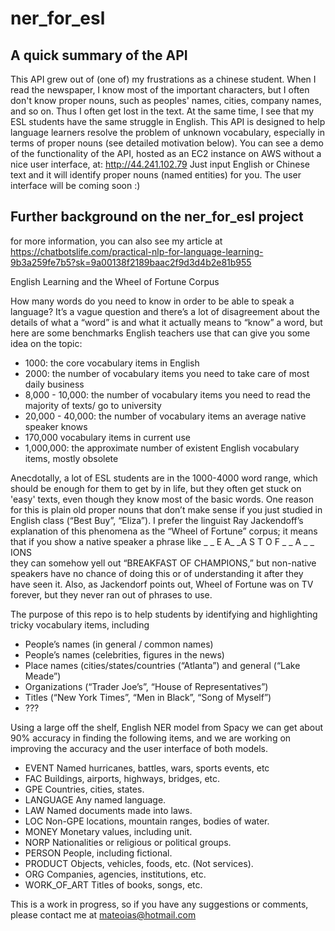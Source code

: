 # ner_for_esl
## A quick summary of the API
This API grew out of (one of) my frustrations as a chinese student. When I read the newspaper, I know most of the important characters, but I often don't know proper nouns, such as peoples' names, cities, company names, and so on. Thus I often get lost in the text. At the same time, I see that my ESL students have the same struggle in English. This API is designed to help language learners resolve the problem of unknown vocabulary, especially in terms of proper nouns (see detailed motivation below).
You can see a demo of the functionality of the API, hosted as an EC2 instance on AWS without a nice user interface, at:
http://44.241.102.79
Just input English or Chinese text and it will identify proper nouns (named entities) for you. The user interface will be coming soon :)

## Further background on the ner_for_esl project
for more information, you can also see my article at https://chatbotslife.com/practical-nlp-for-language-learning-9b3a259fe7b5?sk=9a00138f2189baac2f9d3d4b2e81b955

English Learning and the Wheel of Fortune Corpus

How many words do you need to know in order to be able to speak a language? It’s a vague question and there’s a lot of disagreement about the details of what a “word” is and what it actually means to “know” a word, but here are some benchmarks English teachers use that can give you some idea on the topic:
* 1000: the core vocabulary items in English
* 2000: the number of vocabulary items you need to take care of most daily business
* 8,000 - 10,000: the number of vocabulary items you need to read the majority of texts/ go to university
* 20,000 - 40,000: the number of vocabulary items an average native speaker knows
* 170,000 vocabulary items in current use 
* 1,000,000: the approximate number of existent English vocabulary items, mostly obsolete

Anecdotally, a lot of ESL students are in the 1000-4000 word range, which should be enough for them to get by in life, but they often get stuck on 'easy' texts, even though they know most of the basic words. One reason for this is plain old proper nouns that don’t make sense if you just studied in English class (“Best Buy”, “Eliza”). I prefer the linguist Ray Jackendoff’s explanation of  this phenomena as the  “Wheel of Fortune” corpus; it means that if you show a native speaker a phrase like
   _ _ E A_ _A S T    O F    _ _ A _ _ IONS   
they can somehow yell out “BREAKFAST OF CHAMPIONS,” but non-native speakers have no chance of doing this or of understanding it after they have seen it. Also, as Jackendorf points out, Wheel of Fortune was on TV forever, but they never ran out of phrases to use.

The purpose of this repo is to help students by identifying and highlighting  tricky vocabulary items, including
* People’s names (in general / common names)
* People’s names (celebrities, figures in the news)
* Place names (cities/states/countries (“Atlanta”) and general (“Lake Meade”)
* Organizations (“Trader Joe’s”, “House of Representatives”)
* Titles (“New York Times”, “Men in Black”, “Song of Myself”)
* ??? 

Using a large off the shelf, English NER model from Spacy we can get about 90% accuracy in finding the following items, and we are working on improving the accuracy and the user interface of both models.

* EVENT		Named hurricanes, battles, wars, sports events, etc
* FAC			Buildings, airports, highways, bridges, etc.
* GPE			Countries, cities, states.
* LANGUAGE		Any named language.
* LAW			Named documents made into laws.
* LOC			Non-GPE locations, mountain ranges, bodies of water.
* MONEY		Monetary values, including unit.
* NORP      		Nationalities or religious or political groups.
* PERSON     	 	People, including fictional.
* PRODUCT		Objects, vehicles, foods, etc. (Not services).
* ORG			Companies, agencies, institutions, etc.
* WORK_OF_ART	Titles of books, songs, etc.

This is a work in progress, so if you have any suggestions or comments, please contact me at mateoias@hotmail.com 
